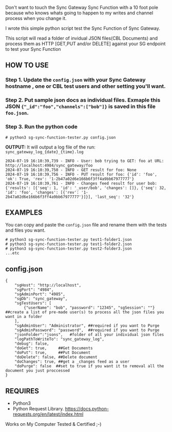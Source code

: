 Don't want to touch the Sync Gateway Sync Function with a 10 foot pole because who knows whats going to happen to my writes and channel process when you change it.

I wrote this simple python script test the Sync Function of Sync Gateway.

This script will read a folder of invidual JSON files(CBL Documents) and process them as HTTP [GET,PUT and/or DELETE] against your SG endpoint to test your Sync Function

## HOW TO USE

### Step 1. Update the `config.json` with your Sync Gateway hostname , one or CBL test users and other setting you'll want.

### Step 2. Put sample json docs as individual files. Exmaple this JSON `{"_id":"foo","channels":["bob"]}` is saved in this file `foo.json`.  

### Step 3. Run the python code 

```
# python3 sg-sync-function-tester.py config.json
```

**OUTPUT:** It will output a log file of the run: ```sync_gateway_log_{date}_{time}.log```

```
2024-07-19 16:10:39,739 - INFO - User: bob trying to GET: foo at URL: http://localhost:4984/sync_gateway/foo
2024-07-19 16:10:39,750 - INFO - GET result for foo: None
2024-07-19 16:10:39,756 - INFO - PUT result for foo: {'id': 'foo', 'ok': True, 'rev': '1-2b47a02d6e166b6f3ff4a9bb67977777'}
2024-07-19 16:10:39,761 - INFO - Changes feed result for user bob: {'results': [{'seq': 1, 'id': '_user/bob', 'changes': []}, {'seq': 32, 'id': 'foo', 'changes': [{'rev': '1-2b47a02d6e166b6f3ff4a9bb67977777'}]}], 'last_seq': '32'}
```

## EXAMPLES

You can copy and paste the `config.json` file and rename them with the tests and files you want.

```
# python3 sg-sync-function-tester.py test1-folder1.json
# python3 sg-sync-function-tester.py test1-folder2.json
# python3 sg-sync-function-tester.py test2-folder3.json
...etc
```

## config.json

```
{
    "sgHost": "http://localhost",
    "sgPort": "4984",
    "sgAdminPort": "4985",
    "sgDb": "sync_gateway",
    "sgTestUsers": [
        {"userName": "bob", "password": "12345", "sgSession": ""}   ##create a list of pre-made user(s) to process all the json files you want in a folder
    ],
    "sgAdminUser": "Administrator", ##required if you want to Purge
    "sgAdminPassword": "password",  ##required if you want to Purge
    "jsonFolder":"jsons",   #folder of all your individual json files
    "logPathToWriteTo": "sync_gateway_log",
    "debug": false,
    "doGet": true,     ##Get Documents
    "doPut": true,     ##Put Document
    "doDelete": false, ##Delete document
    "doChanges": true, ##get a _changes feed as a user
    "doPurge": false  ##set to true if you want it to removal all the document you just proccessed
}
```

## REQUIRES 
- Python3
- Python Request Library. https://docs.python-requests.org/en/latest/index.html

Works on My Computer Tested & Certified ;-)